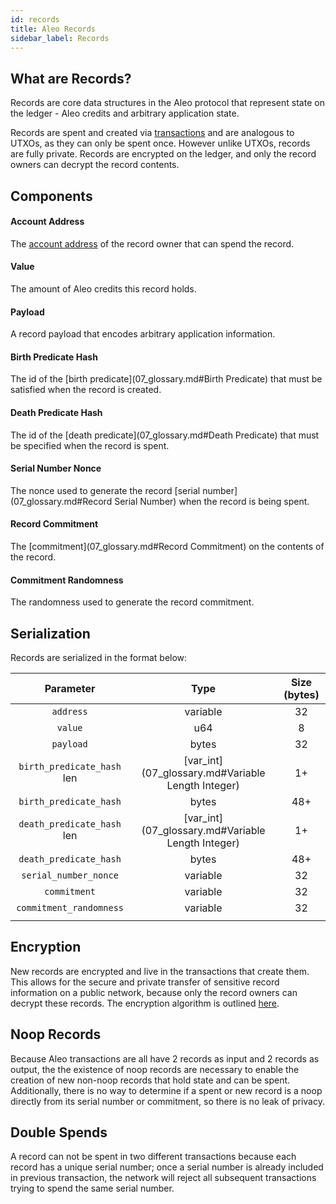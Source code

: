 ```yaml
---
id: records
title: Aleo Records
sidebar_label: Records
---
```


## What are Records?

Records are core data structures in the Aleo protocol that represent state on the ledger - Aleo credits and arbitrary application state.

Records are spent and created via [transactions](02_transactions.md) and are analogous to UTXOs, as they can only be spent once. However unlike UTXOs, records are fully private. 
Records are encrypted on the ledger, and only the record owners can decrypt the record contents.

## Components

#### Account Address

The [account address](00_account.md#Address) of the record owner that can spend the record.

#### Value

The amount of Aleo credits this record holds.

#### Payload

A record payload that encodes arbitrary application information.

#### Birth Predicate Hash

The id of the [birth predicate](07_glossary.md#Birth Predicate) that must be satisfied when the record is created.

#### Death Predicate Hash

The id of the [death predicate](07_glossary.md#Death Predicate) that must be specified when the record is spent.

#### Serial Number Nonce

The nonce used to generate the record [serial number](07_glossary.md#Record Serial Number) when the record is being spent.

#### Record Commitment

The [commitment](07_glossary.md#Record Commitment) on the contents of the record.

#### Commitment Randomness

The randomness used to generate the record commitment.

## Serialization

Records are serialized in the format below:

|          Parameter          |                       Type                        | Size (bytes) |
|:---------------------------:|:-------------------------------------------------:|:------------:|
|          `address`          |                     variable                      |      32      |
|           `value`           |                        u64                        |       8      |
|          `payload`          |                       bytes                       |      32      |
| `birth_predicate_hash` len  | [var_int](07_glossary.md#Variable Length Integer) |      1+      |
|    `birth_predicate_hash`   |                       bytes                       |      48+     |
| `death_predicate_hash` len  | [var_int](07_glossary.md#Variable Length Integer) |      1+      |
|    `death_predicate_hash`   |                       bytes                       |      48+     |
|    `serial_number_nonce`    |                     variable                      |      32      |
|         `commitment`        |                     variable                      |      32      |
|   `commitment_randomness`   |                     variable                      |      32      |
|                             |                                                   |              |

## Encryption

New records are encrypted and live in the transactions that create them. 
This allows for the secure and private transfer of sensitive record information on a public network, 
because only the record owners can decrypt these records. The encryption algorithm is outlined [here]().

## Noop Records

Because Aleo transactions are all have 2 records as input and 2 records as output, the the existence of noop records are necessary to enable the creation of new non-noop records that hold state and can be spent.
Additionally, there is no way to determine if a spent or new record is a noop directly from its serial number or commitment, so there is no leak of privacy.

## Double Spends

A record can not be spent in two different transactions because each record has a unique serial number; once a serial number is already included in previous transaction, the network will reject all subsequent transactions trying to spend the same serial number. 